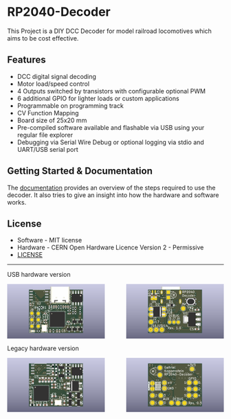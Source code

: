 RP2040-Decoder
===============

This Project is a DIY DCC Decoder for model railroad locomotives which aims to be cost effective.

Features
--------

- DCC digital signal decoding
- Motor load/speed control
- 4 Outputs switched by transistors with configurable optional PWM
- 6 additional GPIO for lighter loads or custom applications
- Programmable on programming track
- CV Function Mapping
- Board size of 25x20 mm
- Pre-compiled software available and flashable via USB using your regular file explorer
- Debugging via Serial Wire Debug or optional logging via stdio and UART/USB serial port

Getting Started & Documentation
------------

The [documentation](https://gab-k.github.io/RP2040-Decoder/) provides an overview of the steps required to use the decoder. It also tries to give an insight into how the hardware and software works.


License
-------
- Software - MIT license
- Hardware - CERN Open Hardware Licence Version 2 - Permissive
- [LICENSE](https://github.com/gab-k/RP2040-Decoder/blob/main/LICENSE)


------------
USB hardware version
<div style="display: flex; justify-content: space-between; align-items: center;">
  <img src="https://raw.githubusercontent.com/gab-k/RP2040-Decoder/refs/heads/gh-pages/img_USB/top.png" alt="Image 1" style="width: 45%;"/>
  <img src="https://raw.githubusercontent.com/gab-k/RP2040-Decoder/refs/heads/gh-pages/img_USB/bottom.png" alt="Image 2" style="width: 45%;"/>
</div>

Legacy hardware version
<div style="display: flex; justify-content: space-between; align-items: center;">
  <img src="https://raw.githubusercontent.com/gab-k/RP2040-Decoder/refs/heads/gh-pages/img_Legacy/top.png" alt="Image 1" style="width: 45%;"/>
  <img src="https://raw.githubusercontent.com/gab-k/RP2040-Decoder/refs/heads/gh-pages/img_Legacy/bottom.png" alt="Image 2" style="width: 45%;"/>
</div>

